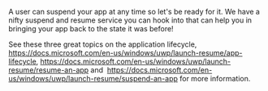 A user can suspend your app at any time so let's be ready for it.  We have a nifty suspend and resume service you can hook into that can help you in bringing your app back to the state it was before!

See these three great topics on the application lifecycle, https://docs.microsoft.com/en-us/windows/uwp/launch-resume/app-lifecycle,  https://docs.microsoft.com/en-us/windows/uwp/launch-resume/resume-an-app and  https://docs.microsoft.com/en-us/windows/uwp/launch-resume/suspend-an-app for more information.